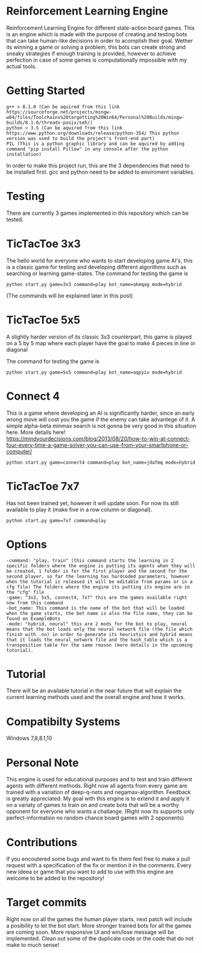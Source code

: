 # Reinforcement Learning Engine
Reinforcement Learning Engine for different state-action board games.
This is an engine which is made with the purpose of creating and testing bots that can take human-like decisions in order to acomplish their goal.
Wether its winning a game or solving a problem, this bots can create strong and sneaky strategies if enough training is provided, however to achieve perfection in case of some games is computationally impossible with my actual tools.

# Getting Started
    g++ > 8.1.0 (Can be aquired from this link https://sourceforge.net/projects/mingw-w64/files/Toolchains%20targetting%20Win64/Personal%20Builds/mingw-builds/8.1.0/threads-posix/seh/)
    python > 3.5 (Can be aquired from this link https://www.python.org/downloads/release/python-354/ This python version was used to build the project's front-end part)
    PIL (This is a python graphic library and can be aquired by adding command "pip install Pillow" in any console after the python installation)
In order to make this project run, this are the 3 dependencies that need to be installed first.
gcc and python need to be added to enviroment variables.

# Testing
There are currently 3 games implemented in this repository which can be tested.

# TicTacToe 3x3
The hello world for everyone who wants to start developing game AI's, this is a classic game for testing and developing different algorithms such as searching or learning game-states.
The command for testing the game is

    python start.py game=3x3 command=play bot_name=akmqag mode=hybrid

(The commands will be explained later in this post)

# TicTacToe 5x5
A slightly harder version of its classic 3x3 counterpart, this game is played on a 5 by 5 map where each player have the goal to make 4 pieces in line or diagonal

The command for testing the game is

    python start.py game=5x5 command=play bot_name=aqpyiu mode=hybrid

# Connect 4
This is a game where developing an AI is significantly harder, since an early wrong move will cost you the game if the enemy can take advantege of it.
A simple alpha-beta minmax search is not gonna be very good in this situation here.
More details here!
https://mindyourdecisions.com/blog/2013/08/20/how-to-win-at-connect-four-every-time-a-game-solver-you-can-use-from-your-smartphone-or-computer/

    python start.py game=connect4 command=play bot_name=jdafmq mode=hybrid

# TicTacToe 7x7
Has not been trained yet, however it will update soon. For now its still available to play it (make five in a row column or diagonal).

    python start.py game=7x7 command=play

# Options
    -command: "play, train" (this command starts the learning in 2 specific folders where the engine is putting its agents when they will be created, 1 folder is for the first player and the second for the second player, so far the learning has hardcoded parameters, however when the tutorial is released it will be editable from params or in a cfg file) The folders where the engine its putting its engine are in the "cfg" file
    -game: "3x3, 5x5, connect4, 7x7" this are the games available right now from this command
    -bot_name: This command is the name of the bot that will be loaded when the game starts, the bot name is also the file name, they can be found on ExampleBots
    -mode: "hybrid, neural" this are 2 mods for the bot to play, neural means that the bot loads only the neural network file (the file which finish with .nn) in order to generate its heuristics and hybrid means that it loads the neural_network file and the hash_table which is a transposition table for the same reason (more details in the upcoming tutorial).

# Tutorial
There will be an available tutorial in the near future that will explain the current learning methods used and the overall engine and how it works.

# Compatibilty Systems
Windows 7,8,8.1,10

# Personal Note
This engine is used for educational purposes and to test and train different agents with different methods. Right now all agents from every game are trained with a variation of deep-q-nets and negamax-algorithm.
Feedback is greatly appreciated.
My goal with this engine is to extend it and apply it on a variaty of games to train on and create bots that will be a worthy opponent for everyone who wants a challange.
(Right now its supports only perfect-information no random chance board games with 2 opponents)

# Contributions
If you encoutered some bugs and want to fix them feel free to make a pull request with a specification of the fix or mention it in the comments.
Every new ideea or game that you want to add to use with this engine are welcome to be added to the repository!

# Target commits

Right now on all the games the human player starts, next patch will include a posibility to let the bot start.
More stronger trained bots for all the games are coming soon.
More responsive UI and win/lose message will be implemented.
Clean out some of the duplicate code or the code that do not make to much sense!
